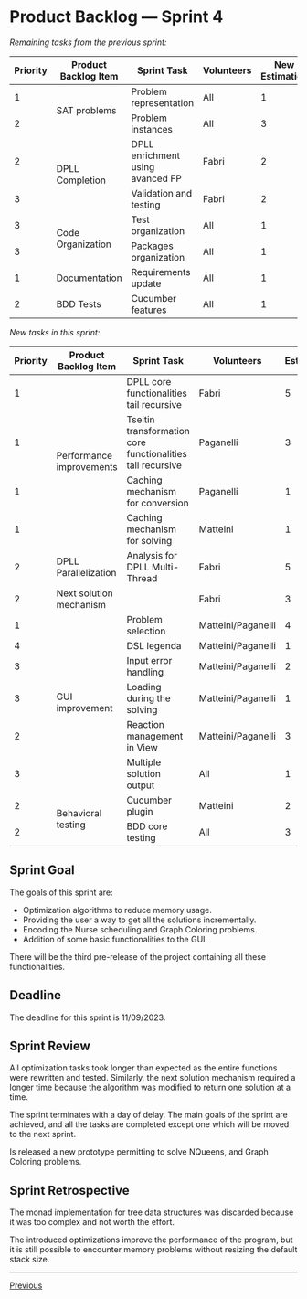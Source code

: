 # Product Backlog — Sprint 4

_Remaining tasks from the previous sprint:_

<table>
    <thead>
        <tr>
            <th>Priority</th>
            <th>Product Backlog Item</th>
            <th>Sprint Task</th>
            <th>Volunteers</th>
            <th>New Estimation</th>
        </tr>
    </thead>
<tbody>
    <tr>
        <td>1</td>
        <td rowspan="2">SAT problems</td>
        <td>Problem representation</td>
        <td>All</td>
        <td>1</td>
    </tr>
    <tr>
        <td>2</td>
        <td>Problem instances</td>
        <td>All</td>
        <td>3</td>
    </tr>
    <tr>
        <td>2</td>
        <td rowspan="2">DPLL Completion</td>
        <td>DPLL enrichment using avanced FP</td>
        <td>Fabri</td>
        <td>2</td>
    </tr>
    <tr>
        <td>3</td>
        <td>Validation and testing</td>
        <td>Fabri</td>
        <td>2</td>
    </tr>
    <tr>
        <td>3</td>
        <td rowspan="2">Code Organization</td>
        <td>Test organization</td>
        <td>All</td>
        <td>1</td>
    </tr>
    <tr>
        <td>3</td>
        <td>Packages organization</td>
        <td>All</td>
        <td>1</td>
    </tr>
    <tr>
        <td>1</td>
        <td>Documentation</td>
        <td>Requirements update</td>
        <td>All</td>
        <td>1</td>
    </tr>
    <tr>
        <td>2</td>
        <td>BDD Tests</td>
        <td>Cucumber features</td>
        <td>All</td>
        <td>1</td>
    </tr>

</tbody>
</table>

_New tasks in this sprint:_

<table>
    <thead>
        <tr>
            <th>Priority</th>
            <th>Product Backlog Item</th>
            <th>Sprint Task</th>
            <th>Volunteers</th>
            <th>Estimation</th>
        </tr>
    </thead>
    <tbody>
        <tr>
            <td>1</td>
            <td rowspan="4">Performance improvements</td>
            <td>DPLL core functionalities tail recursive</td>
            <td>Fabri</td>
            <td>5</td>
        </tr>
        <tr>
            <td>1</td>
            <td>Tseitin transformation core functionalities tail recursive</td>
            <td>Paganelli</td>
            <td>3</td>
        </tr>
        <tr>
            <td>1</td>
            <td>Caching mechanism for conversion</td>
            <td>Paganelli</td>
            <td>1</td>
        </tr>
        <tr>
            <td>1</td>
            <td>Caching mechanism for solving</td>
            <td>Matteini</td>
            <td>1</td>
        </tr>
        <tr>
            <td>2</td>
            <td>DPLL Parallelization</td>
            <td>Analysis for DPLL Multi-Thread</td>
            <td>Fabri</td>
            <td>5</td>
        </tr>
        <tr>
            <td>2</td>
            <td>Next solution mechanism</td>
            <td></td>
            <td>Fabri</td>
            <td>3</td>
        </tr>
        <tr>
            <td>1</td>
            <td rowspan="6">GUI improvement</td>
            <td>Problem selection</td>
            <td>Matteini/Paganelli</td>
            <td>4</td>
        </tr>
        <tr>
            <td>4</td>
            <td>DSL legenda</td>
            <td>Matteini/Paganelli</td>
            <td>1</td>
        </tr>
        <tr>
            <td>3</td>
            <td>Input error handling</td>
            <td>Matteini/Paganelli</td>
            <td>2</td>
        </tr>
        <tr>
            <td>3</td>
            <td>Loading during the solving</td>
            <td>Matteini/Paganelli</td>
            <td>1</td>
        </tr>
        <tr>
            <td>2</td>
            <td>Reaction management in View</td>
            <td>Matteini/Paganelli</td>
            <td>3</td>
        </tr>
        <tr>
            <td>3</td>
            <td>Multiple solution output</td>
            <td>All</td>
            <td>1</td>
        </tr>
        <tr>
            <td>2</td>
            <td rowspan="2">Behavioral testing</td>
            <td>Cucumber plugin</td>
            <td>Matteini</td>
            <td>2</td>
        </tr>
        <tr>
            <td>2</td>
            <td>BDD core testing</td>
            <td>All</td>
            <td>3</td>
        </tr>
    </tbody>
</table>

## Sprint Goal

The goals of this sprint are:

- Optimization algorithms to reduce memory usage.
- Providing the user a way to get all the solutions incrementally.
- Encoding the Nurse scheduling and Graph Coloring problems.
- Addition of some basic functionalities to the GUI.

There will be the third pre-release of the project containing all these functionalities.

## Deadline

The deadline for this sprint is 11/09/2023.

## Sprint Review

All optimization tasks took longer than expected as the entire functions were rewritten and tested.
Similarly, the next solution mechanism required a longer time because the algorithm was modified to return one solution
at a time.

The sprint terminates with a day of delay.
The main goals of the sprint are achieved, and all the tasks are completed except one which will be moved to the next
sprint.

Is released a new prototype permitting to solve NQueens, and Graph Coloring problems.

## Sprint Retrospective

The monad implementation for tree data structures was discarded because it was too complex and not worth the effort.

The introduced optimizations improve the performance of the program, but it is still possible to encounter memory
problems without resizing the default stack size.

---
[Previous](3-product-backlog.md)
